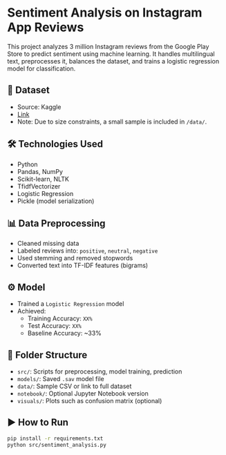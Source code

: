 # Sentiment Analysis on Instagram App Reviews

This project analyzes 3 million Instagram reviews from the Google Play Store to predict sentiment using machine learning. It handles multilingual text, preprocesses it, balances the dataset, and trains a logistic regression model for classification.

## 📂 Dataset
- Source: Kaggle
- [Link](https://www.kaggle.com/datasets/bwandowando/3-million-instagram-google-store-reviews)
- Note: Due to size constraints, a small sample is included in `/data/`.

## 🛠 Technologies Used
- Python
- Pandas, NumPy
- Scikit-learn, NLTK
- TfidfVectorizer
- Logistic Regression
- Pickle (model serialization)

## 📊 Data Preprocessing
- Cleaned missing data
- Labeled reviews into: `positive`, `neutral`, `negative`
- Used stemming and removed stopwords
- Converted text into TF-IDF features (bigrams)

## ⚙️ Model
- Trained a `Logistic Regression` model
- Achieved:
  - Training Accuracy: `XX%`
  - Test Accuracy: `XX%`
  - Baseline Accuracy: ~33%

## 📁 Folder Structure
- `src/`: Scripts for preprocessing, model training, prediction
- `models/`: Saved `.sav` model file
- `data/`: Sample CSV or link to full dataset
- `notebook/`: Optional Jupyter Notebook version
- `visuals/`: Plots such as confusion matrix (optional)

## ▶️ How to Run
```bash
pip install -r requirements.txt
python src/sentiment_analysis.py
